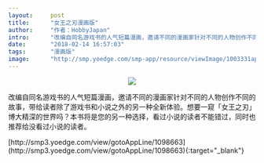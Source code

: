 ```yaml
---
layout:     post
title:      "女王之刃漫画版"
author:     "作者：HobbyJapan"
intro:      "改编自同名游戏书的人气短篇漫画，邀请不同的漫画家针对不同的人物创作不同的故事，带给读者除了游戏书和小说之外的另一种全新体验。想要一窥「女王之刃」博大精深的世界吗？本书将是您的另一种选择，看过小说的读者不能错过，同时也推荐给没看过小说的读者。"
date:       "2018-02-14 16:57:03"
tags:       "漫画版"
image:      "http://smp.yoedge.com/smp-app/resource/viewImage/1003331appline.png"
---
```

<div style="text-align: center">
<p><img src="http://smp.yoedge.com/smp-app/resource/viewImage/1003331appline.png"/></p>
</div>
<p class="post-meta">
<span>改编自同名游戏书的人气短篇漫画，邀请不同的漫画家针对不同的人物创作不同的故事，带给读者除了游戏书和小说之外的另一种全新体验。想要一窥「女王之刃」博大精深的世界吗？本书将是您的另一种选择，看过小说的读者不能错过，同时也推荐给没看过小说的读者。</span>
</p>
[http://smp3.yoedge.com/view/gotoAppLine/1098663](http://smp3.yoedge.com/view/gotoAppLine/1098663){:target="_blank"}


